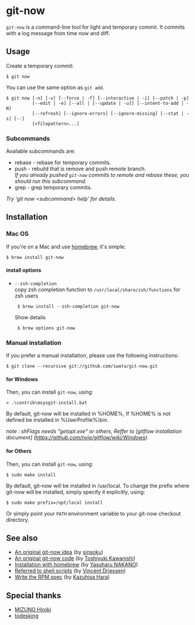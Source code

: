 git-now
========
``git-now`` is a command-line tool for light and temporary commit.
It commits with a log message from time now and diff.

Usage
---------------
Create a temporary commit:

    $ git now

You can use the same option as ``git add``.

    $ git now [-n] [-v] [--force | -f] [--interactive | -i] [--patch | -p]
              [--edit | -e] [--all | [--update | -u]] [--intent-to-add | -N]
              [--refresh] [--ignore-errors] [--ignore-missing] [--stat | -s] [--]
              [<filepattern>...]

### Subcommands

Available subcommands are:

 * rebase -    rebase for temporary commits.
 * push   -    rebuild that is remove and push remote branch.<br />
   _If you already pushed ``git-now`` commits to remote and rebase these, you should run this subcommand._
 * grep   -    grep temporary commits.

_Try 'git now \<subcommand\> help' for details._


Installation
-------------------

### Mac OS
If you're on a Mac and use [homebrew](http://github.com/mxcl/homebrew), it's simple:

    $ brew install git-now

#### install options
 * ``--zsh-completion``<br />copy zsh completion function to ``/usr/local/share/zsh/functions`` for zsh users

        $ brew install --zsh-completion git-now

    Show details

        $ brew options git-now

### Manual installation
If you prefer a manual installation, please use the following instructions:

    $ git clone --recursive git://github.com/iwata/git-now.git

#### for Windows
Then, you can install `git-now`, using:

    > .\contrib\msysgit-install.bat

By default, git-now will be installed in %HOME%, If %HOME% is not defined be installed in %UserProfile%\bin.


*note : shFlags needs "getopt.exe" or others, Reffer to [gitflow installation document] (https://github.com/nvie/gitflow/wiki/Windows).*

#### for Others
Then, you can install `git-now`, using:

    $ sudo make install

By default, git-now will be installed in /usr/local. To change the prefix
where git-now will be installed, simply specify it explicitly, using:

    $ sudo make prefix=/opt/local install

Or simply point your `PATH` environment variable to your git-now checkout
directory.


See also
---------------

* [An original git-now idea](http://d.hatena.ne.jp/sinsoku/20101208/1291770514) (by [sinsoku](https://github.com/sinsoku))
* [An original git-now code](https://github.com/toshi-kawanishi/git-now-original-code) (by [Toshiyuki Kawanishi](https://github.com/toshi-kawanishi))
* [Installation with homebrew](http://d.hatena.ne.jp/nobeans/20110322/1300776839) (by [Yasuharu NAKANO](https://github.com/nobeans))
* [Referred to shell scripts](https://github.com/nvie/gitflow) (by [Vincent Driessen](https://github.com/nvie))
* [Write the RPM spec](http://d.hatena.ne.jp/kazuhisya/20110704/1309783736) (by [Kazuhisa Hara](https://github.com/kazuhisya))

Special thanks
---------------
 * [MIZUNO Hiroki](https://github.com/mzp)
 * [todesking](https://github.com/todesking)
